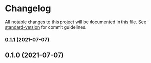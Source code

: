 # Changelog

All notable changes to this project will be documented in this file. See [standard-version](https://github.com/conventional-changelog/standard-version) for commit guidelines.

### [0.1.1](https://github.com/moh3n9595/dpgen/compare/v0.1.0...v0.1.1) (2021-07-07)

## 0.1.0 (2021-07-07)
